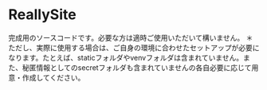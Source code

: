 # ReallySite

完成用のソースコードです。必要な方は適時ご使用いただいて構いません。
＊ただし、実際に使用する場合は、ご自身の環境に合わせたセットアップが必要になります。たとえば、staticフォルダやvenvフォルダは含まれていません。また、秘匿情報としてのsecretフォルダも含まれていませんの各自必要に応じて用意・作成してください。
